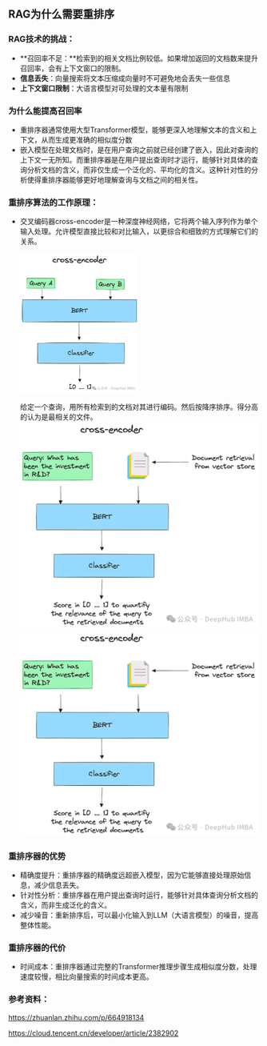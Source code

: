 ## RAG为什么需要重排序

### **RAG技术的挑战**：

- **召回率不足：**检索到的相关文档比例较低。如果增加返回的文档数来提升召回率，会有上下文窗口的限制。
- **信息丢失**：向量搜索将文本压缩成向量时不可避免地会丢失一些信息
- **上下文窗口限制**：大语言模型对可处理的文本量有限制

### 为什么能提高召回率

-  重排序器通常使用大型Transformer模型，能够更深入地理解文本的含义和上下文，从而生成更准确的相似度分数
- 嵌入模型在处理文档时，是在用户查询之前就已经创建了嵌入，因此对查询的上下文一无所知。而重排序器是在用户提出查询时才运行，能够针对具体的查询分析文档的含义，而非仅生成一个泛化的、平均化的含义。这种针对性的分析使得重排序器能够更好地理解查询与文档之间的相关性。

### **重排序算法的工作原理**：

- 交叉编码器cross-encoder是一种深度神经网络，它将两个输入序列作为单个输入处理。允许模型直接比较和对比输入，以更综合和细致的方式理解它们的关系。

  <img src="img/Task01RAG为什么需要重排序/64c11410e63e1d7a7e7b535afc3d1633.png" alt="img" style="zoom: 33%;" />

  给定一个查询，用所有检索到的文档对其进行编码。然后按降序排序。得分高的认为是最相关的文件。
  ![](img/Task01RAG为什么需要重排序/8bfbd34381f06cf77b2d5f218a1d03de.png)
  <img src="img/Task01RAG为什么需要重排序/8bfbd34381f06cf77b2d5f218a1d03de.png" />

### **重排序器的优势**

- 精确度提升：重排序器的精确度远超嵌入模型，因为它能够直接处理原始信息，减少信息丢失。
- 针对性分析：重排序器在用户提出查询时运行，能够针对具体查询分析文档的含义，而非生成泛化的含义。
- 减少噪音：重新排序后，可以最小化输入到LLM（大语言模型）的噪音，提高整体性能。

### **重排序器的代价**

- 时间成本：重排序器通过完整的Transformer推理步骤生成相似度分数，处理速度较慢，相比向量搜索的时间成本更高。

### 参考资料：

https://zhuanlan.zhihu.com/p/664918134

https://cloud.tencent.cn/developer/article/2382902